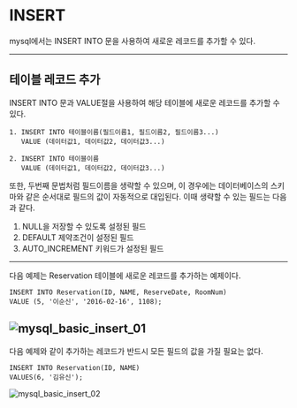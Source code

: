 # INSERT

mysql에서는 INSERT INTO 문을 사용하여 새로운 레코드를 추가할 수 있다.

---
## 테이블 레코드 추가
INSERT INTO 문과 VALUE절을 사용하여 해당 테이블에 새로운 레코드를 추가할 수 있다.

    1. INSERT INTO 테이블이름(필드이름1, 필드이름2, 필드이름3...)
       VALUE (데이터값1, 데이터값2, 데이터값3...)

    2. INSERT INTO 테이블이름
       VALUE (데이터값1, 데이터값2, 데이터값3...)

또한, 두번째 문법처럼 필드이름을 생략할 수 있으며, 이 경우에는 데이터베이스의 스키마와 같은 순서대로 필드의 값이 자동적으로 대입된다. 이때 생략할 수 있는 필드는 다음과 같다. 

1. NULL을 저장할 수 있도록 설정된 필드
2. DEFAULT 제약조건이 설정된 필드
3. AUTO_INCREMENT 키워드가 설정된 필드
   
---

다음 예제는 Reservation 테이블에 새로운 레코드를 추가하는 예제이다.

    INSERT INTO Reservation(ID, NAME, ReserveDate, RoomNum)
    VALUE (5, '이순신', '2016-02-16', 1108);

![mysql_basic_insert_01](https://user-images.githubusercontent.com/82089918/153121368-ba10b78e-579b-48c0-a106-0af23bcd78fb.jpg)
-
다음 예제와 같이 추가하는 레코드가 반드시 모든 필드의 값을 가질 필요는 없다.

    INSERT INTO Reservation(ID, NAME)
    VALUES(6, '김유신');

![mysql_basic_insert_02](https://user-images.githubusercontent.com/82089918/153121640-c02a017d-8a05-419e-8e6d-c9312a77117d.jpg)

